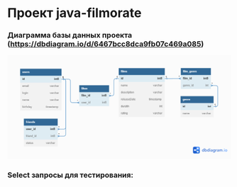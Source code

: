 # Проект java-filmorate
### Диаграмма базы данных проекта (https://dbdiagram.io/d/6467bcc8dca9fb07c469a085)
![Диаграмма базы данных проекта](https://github.com/AleXx313/java-filmorate/blob/main/Database%20schema.png)

### Select запросы для тестирования:

